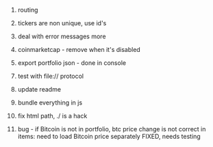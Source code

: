 1.  routing

2.  tickers are non unique, use id's

3.  deal with error messages more

4.  coinmarketcap - remove when it's disabled

5.  export portfolio json - done in console

7)  test with file:// protocol

8)  update readme

9)  bundle everything in js

10) fix html path, ./ is a hack

11) bug - if Bitcoin is not in portfolio,
    btc price change is not correct in items: need to load Bitcoin price separately
    FIXED, needs testing
